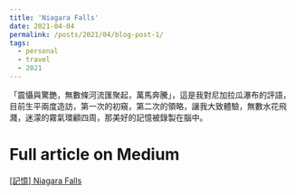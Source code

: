 ```yaml
---
title: 'Niagara Falls'
date: 2021-04-04
permalink: /posts/2021/04/blog-post-1/
tags:
  - personal
  - travel
  - 2021
---
```


「震懾與驚艷，無數條河流匯聚起，萬馬奔騰」，這是我對尼加拉瓜瀑布的評語，目前生平兩度造訪，第一次的初窺，第二次的領略，讓我大致體驗，無數水花飛濺，迷濛的霧氣環顧四周，那美好的記憶被錄製在腦中。

Full article on Medium
======
[[記憶] Niagara Falls](https://medium.com/@jackson1998/%E8%A8%98%E6%86%B6-niagara-falls-72c213f7debe)